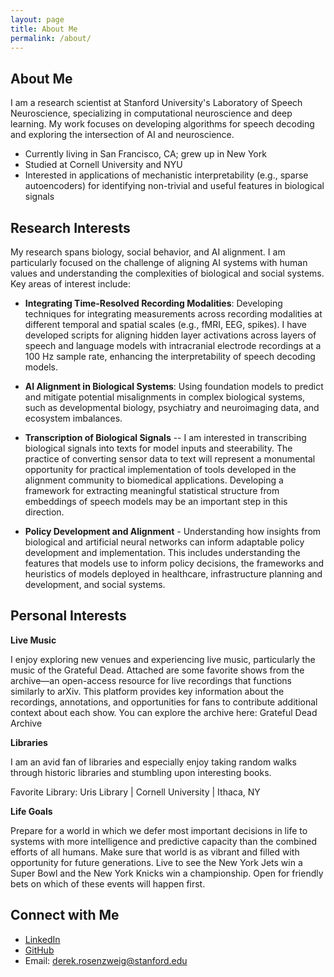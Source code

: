 ```yaml
---
layout: page
title: About Me
permalink: /about/
---
```



## About Me

I am a research scientist at Stanford University's Laboratory of Speech Neuroscience, specializing in computational neuroscience and deep learning. My work focuses on developing algorithms for speech decoding and exploring the intersection of AI and neuroscience.

- Currently living in San Francisco, CA; grew up in New York
- Studied at Cornell University and NYU
- Interested in applications of mechanistic interpretability (e.g., sparse autoencoders) for identifying non-trivial and useful features in biological signals


## Research Interests

My research spans biology, social behavior, and AI alignment. I am particularly focused on the challenge of aligning AI systems with human values and understanding the complexities of biological and social systems. Key areas of interest include:


- **Integrating Time-Resolved Recording Modalities**: Developing techniques for integrating measurements across recording modalities at different temporal and spatial scales (e.g., fMRI, EEG, spikes). I have developed scripts for aligning hidden layer activations across layers of speech and language models with intracranial electrode recordings at a 100 Hz sample rate, enhancing the interpretability of speech decoding models. 


- **AI Alignment in Biological Systems**: Using foundation models to predict and mitigate potential misalignments in complex biological systems, such as developmental biology, psychiatry and neuroimaging data, and ecosystem imbalances. 


- **Transcription of Biological Signals** -- I am interested in transcribing biological signals into texts for model inputs and steerability. The practice of converting sensor data to text will represent a monumental opportunity for practical implementation of tools developed in the alignment community to biomedical applications. Developing a framework for extracting meaningful statistical structure from embeddings of speech models may be an important step in this direction. 


- **Policy Development and Alignment** - Understanding how insights from biological and artificial neural networks can inform adaptable policy development and implementation. This includes understanding the features that models use to inform policy decisions, the frameworks and heuristics of models deployed in healthcare, infrastructure planning and development, and social systems. 

## Personal Interests 

**Live Music**

I enjoy exploring new venues and experiencing live music, particularly the music of the Grateful Dead. Attached are some favorite shows from the archive—an open-access resource for live recordings that functions similarly to arXiv. This platform provides key information about the recordings, annotations, and opportunities for fans to contribute additional context about each show. You can explore the archive here:
Grateful Dead Archive


**Libraries**

I am an avid fan of libraries and especially enjoy taking random walks through historic libraries and stumbling upon interesting books.

Favorite Library: Uris Library | Cornell University | Ithaca, NY


**Life Goals**

Prepare for a world in which we defer most important decisions in life to systems with more intelligence and predictive capacity than the combined efforts of all humans. Make sure that world is as vibrant and filled with opportunity for future generations. Live to see the New York Jets win a Super Bowl and the New York Knicks win a championship. Open for friendly bets on which of these events will happen first.


## Connect with Me
- [LinkedIn](https://www.linkedin.com/in/derek-rosenzweig-bba07b233/)
- [GitHub](https://github.com/dr2633)
- Email: derek.rosenzweig@stanford.edu



